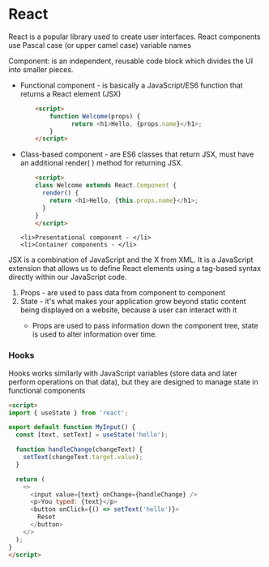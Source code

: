 # React
<p>React is a popular library used to create user interfaces. React components use Pascal case (or upper camel case) variable names</p>
<p>Component: is an independent, reusable code block which divides the UI into smaller pieces.</p>
<ul>
    <li>Functional component - is basically a JavaScript/ES6 function that returns a React element (JSX)</br>
    
```html
    <script>
        function Welcome(props) {
              return <h1>Hello, {props.name}</h1>;
        }
    </script>
```
</li>
    <li>Class-based component - are ES6 classes that return JSX, must have an additional render( ) method for returning JSX.<br>

```html
    <script>
    class Welcome extends React.Component {
      render() {
        return <h1>Hello, {this.props.name}</h1>;
      }
    }
    </script>
```
</li>
    
    <li>Presentational component - </li>
    <li>Container components - </li>
</ul>
<p>JSX is a combination of JavaScript and the X from XML. It is a JavaScript extension that allows us to define React elements using a tag-based syntax directly within our JavaScript code.</p>
<ol>
    <li>Props - are used to pass data from component to component</li>
    <li>State - it's what makes your application grow beyond static content being displayed on a website, because a user can interact with it</li>
    <ul>
        <li>Props are used to pass information down the component tree, state is used to alter information over time.</li>
    </ul>
</ol>

### Hooks <br>

<p>Hooks works similarly with JavaScript variables (store data and later perform operations on that data), but they are designed to manage state in functional components</p>

```html
<script>
import { useState } from 'react';

export default function MyInput() {
  const [text, setText] = useState('hello');

  function handleChange(changeText) {
    setText(changeText.target.value);
  }

  return (
    <>
      <input value={text} onChange={handleChange} />
      <p>You typed: {text}</p>
      <button onClick={() => setText('hello')}>
        Reset
      </button>
    </>
  );
}
</script>
```


